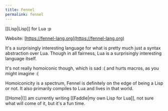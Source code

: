 ```yaml
---
title: Fennel
permalink: fennel
---
```


[[Lisp|Lisp]] for Lua :p

Website: [https://fennel-lang.org](https://fennel-lang.org)

It's a surprisingly interesting language for what is pretty much just a syntax abstraction over Lua. Though in all fairness, Lua is a surprisingly interesting language itself.

It's not really homoiconic though, which is sad :( and hurts macros, as you might imagine :(

Homoiconicity is a spectrum, Fennel is definitely on the edge of being a Lisp or not. It also primarily compiles to Lua and lives in that world.

[[Home|I]] am currently writing [[Faddle|my own Lisp for Lua]], not sure what will come of it, but it's a fun time.
